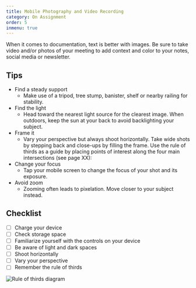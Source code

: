 ```yaml
---
title: Mobile Photography and Video Recording
category: On Assignment
order: 5
inmenu: true
---
```

When it comes to documentation, text is better with images. Be sure to take video and/or photos of your meeting to add context and color to your notes, social media or newsletter.

## Tips

* Find a steady support
  * Make use of a tripod, tree stump, banister, shelf or nearby railing for stability.
* Find the light
  * Head toward the nearest light source for the clearest image. When outdoors, keep the sun at your back to avoid backlighting your subject.
* Frame it
  * Vary your perspective but always shoot horizontally. Take wide shots by stepping back and close-ups by filling the frame. Use the rule of thirds as a guide by placing points of interest along the four main intersections (see page XX):
* Change your focus
  * Tap your mobile screen to change the focus of your shot and its exposure.
* Avoid zoom
  * Zooming often leads to pixelation. Move closer to your subject instead.

## Checklist

- [ ] Charge your device
- [ ] Check storage space
- [ ] Familiarize yourself with the controls on your device
- [ ] Be aware of light and dark spaces
- [ ] Shoot horizontally
- [ ] Vary your perspective
- [ ] Remember the rule of thirds

![Rule of thirds diagram](/img/thirds.png)
